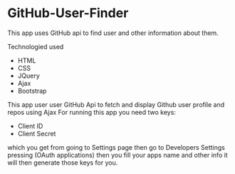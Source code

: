 # GitHub-User-Finder
This app uses GitHub api to  find user and other information about them.

Technologied used
* HTML
* CSS
* JQuery
* Ajax
* Bootstrap

This app user user GitHub Api to fetch and display Github user profile and repos using Ajax
For running this app you need  two keys:
* Client ID
* Client Secret

which you get from going to Settings page then go to Developers Settings pressing (OAuth applications) then you fill your apps name and
other info it will then generate those keys for you.

